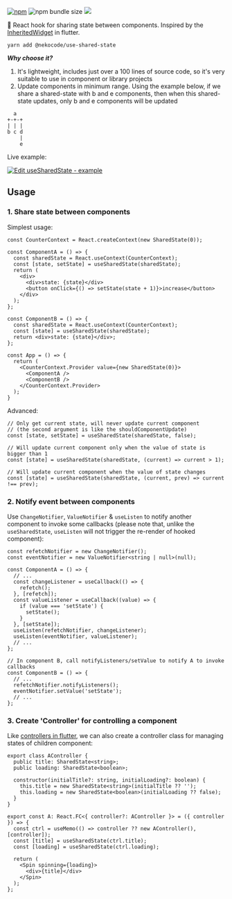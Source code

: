 [![npm](https://img.shields.io/npm/v/@nekocode/use-shared-state)](https://www.npmjs.com/package/@nekocode/use-shared-state) ![npm bundle size](https://img.shields.io/bundlephobia/minzip/@nekocode/use-shared-state) [![](https://api.travis-ci.org/nekocode/use-shared-state.svg?branch=master)](https://travis-ci.org/nekocode/use-shared-state)

:octopus: React hook for sharing state between components. Inspired by the [InheritedWidget](https://api.flutter.dev/flutter/widgets/InheritedWidget-class.html) in flutter.

`yarn add @nekocode/use-shared-state`

***Why choose it?***

1. It's lightweight, includes just over a 100 lines of source code, so it's very suitable to use in component or library projects
2. Update components in minimum range. Using the example below, if we share a shared-state with b and e components, then when this shared-state updates, only b and e components will be updated
```
  a
+-+-+
| | |
b c d
    |
    e
```

Live example:

[![Edit useSharedState - example](https://codesandbox.io/static/img/play-codesandbox.svg)](https://codesandbox.io/s/mystifying-cray-x2gcp?fontsize=14&hidenavigation=1&theme=dark)

## Usage

### 1. Share state between components

Simplest usage:

```tsx
const CounterContext = React.createContext(new SharedState(0));

const ComponentA = () => {
  const sharedState = React.useContext(CounterContext);
  const [state, setState] = useSharedState(sharedState);
  return (
    <div>
      <div>state: {state}</div>
      <button onClick={() => setState(state + 1)}>increase</button>
    </div>
  );
};

const ComponentB = () => {
  const sharedState = React.useContext(CounterContext);
  const [state] = useSharedState(sharedState);
  return <div>state: {state}</div>;
};

const App = () => {
  return (
    <CounterContext.Provider value={new SharedState(0)}>
      <ComponentA />
      <ComponentB />
    </CounterContext.Provider>
  );
}
```

Advanced:

```tsx
// Only get current state, will never update current component
// (the second argument is like the shouldComponentUpdate)
const [state, setState] = useSharedState(sharedState, false);

// Will update current component only when the value of state is bigger than 1
const [state] = useSharedState(sharedState, (current) => current > 1);

// Will update current component when the value of state changes
const [state] = useSharedState(sharedState, (current, prev) => current !== prev);
```

### 2. Notify event between components

Use `ChangeNotifier`, `ValueNotifier` & `useListen` to notify another component to invoke some callbacks (please note that, unlike the `useSharedState`, `useListen` will not trigger the re-render of hooked component):

```tsx
const refetchNotifier = new ChangeNotifier();
const eventNotifier = new ValueNotifier<string | null>(null);

const ComponentA = () => {
  // ...
  const changeListener = useCallback(() => {
    refetch();
  }, [refetch]);
  const valueListener = useCallback((value) => {
    if (value === 'setState') {
      setState();
    }
  }, [setState]);
  useListen(refetchNotifier, changeListener);
  useListen(eventNotifier, valueListener);
  // ...
};

// In component B, call notifyListeners/setValue to notify A to invoke callbacks
const ComponentB = () => {
  // ...
  refetchNotifier.notifyListeners();
  eventNotifier.setValue('setState');
  // ...
};
```

### 3. Create 'Controller' for controlling a component

Like [controllers in flutter](https://stackoverflow.com/a/53668245), we can also create a controller class for managing states of children component:

```tsx
export class AController {
  public title: SharedState<string>;
  public loading: SharedState<boolean>;

  constructor(initialTitle?: string, initialLoading?: boolean) {
    this.title = new SharedState<string>(initialTitle ?? '');
    this.loading = new SharedState<boolean>(initialLoading ?? false);
  }
}

export const A: React.FC<{ controller?: AController }> = ({ controller }) => {
  const ctrl = useMemo(() => controller ?? new AController(), [controller]);
  const [title] = useSharedState(ctrl.title);
  const [loading] = useSharedState(ctrl.loading);

  return (
    <Spin spinning={loading}>
      <div>{title}</div>
    </Spin>
  );
};
```
